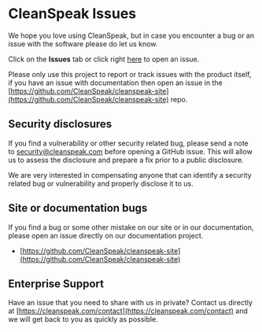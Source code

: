 # CleanSpeak Issues
We hope you love using CleanSpeak, but in case you encounter a bug or an issue with the software please do let us know.

Click on the **Issues** tab or click right [here](https://github.com/CleanSpeak/cleanspeak-issues/issues/new/choose) to open an issue.

Please only use this project to report or track issues with the product itself, if you have an issue with documentation then open an issue in the [https://github.com/CleanSpeak/cleanspeak-site](https://github.com/CleanSpeak/cleanspeak-site) repo.

## Security disclosures
If you find a vulnerability or other security related bug, please send a note to security@cleanspeak.com before opening a GitHub issue. This will allow us to assess the disclosure and prepare a fix prior to a public disclosure. 

We are very interested in compensating anyone that can identify a security related bug or vulnerability and properly disclose it to us.

## Site or documentation bugs
If you find a bug or some other mistake on our site or in our documentation, please open an issue directly on our documentation project. 
- [https://github.com/CleanSpeak/cleanspeak-site](https://github.com/CleanSpeak/cleanspeak-site)

## Enterprise Support
Have an issue that you need to share with us in private? Contact us directly at [https://cleanspeak.com/contact](https://cleanspeak.com/contact) and we will get back to you as quickly as possible.
